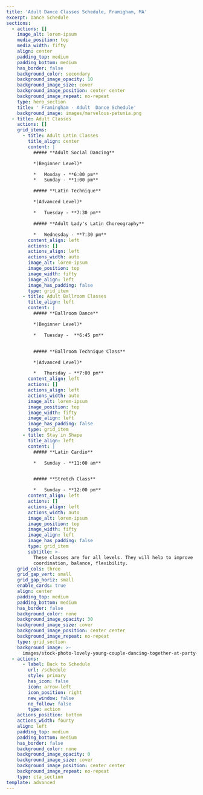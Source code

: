 ```yaml
---
title: 'Adult Dance Classes Schedule, Framigham, MA'
excerpt: Dance Schedule
sections:
  - actions: []
    image_alt: lorem-ipsum
    media_position: top
    media_width: fifty
    align: center
    padding_top: medium
    padding_bottom: medium
    has_border: false
    background_color: secondary
    background_image_opacity: 10
    background_image_size: cover
    background_image_position: center center
    background_image_repeat: no-repeat
    type: hero_section
    title: ' Framingham - Adult  Dance Schedule'
    background_image: images/marvelous-petunia.png
  - title: Adult Classes
    actions: []
    grid_items:
      - title: Adult Latin Classes
        title_align: center
        content: |
          ##### **Adult Social Dancing**

          *(Beginner Level)*

          *   Monday - **6:00 pm**
          *   Sunday - **1:00 pm**

          ##### **Latin Technique**

          *(Advanced Level)*

          *   Tuesday - **7:30 pm**

          ##### **Adult Lady's Latin Choreography**

          *   Wednesday - **7:30 pm**
        content_align: left
        actions: []
        actions_align: left
        actions_width: auto
        image_alt: lorem-ipsum
        image_position: top
        image_width: fifty
        image_align: left
        image_has_padding: false
        type: grid_item
      - title: Adult Ballroom Classes
        title_align: left
        content: |
          ##### **Ballroom Dance**

          *(Beginner Level)*

          *   Tuesday -  **6:45 pm**


          ##### **Ballroom Technique Class**

          *(Advanced Level)*

          *   Thursday - **7:00 pm**
        content_align: left
        actions: []
        actions_align: left
        actions_width: auto
        image_alt: lorem-ipsum
        image_position: top
        image_width: fifty
        image_align: left
        image_has_padding: false
        type: grid_item
      - title: Stay in Shape
        title_align: left
        content: |
          ##### **Latin Cardio**

          *   Sunday - **11:00 am**


          ##### **Stretch Class**

          *   Sunday - **12:00 pm**
        content_align: left
        actions: []
        actions_align: left
        actions_width: auto
        image_alt: lorem-ipsum
        image_position: top
        image_width: fifty
        image_align: left
        image_has_padding: false
        type: grid_item
        subtitle: >-
          These classes are for all levels. They will help to improve
          coordination, balance, flexibility.
    grid_cols: three
    grid_gap_vert: small
    grid_gap_horiz: small
    enable_cards: true
    align: center
    padding_top: medium
    padding_bottom: medium
    has_border: false
    background_color: none
    background_image_opacity: 30
    background_image_size: cover
    background_image_position: center center
    background_image_repeat: no-repeat
    type: grid_section
    background_image: >-
      images/stock-photo-lovely-young-couple-dancing-together-at-party-1600581697.jpg
  - actions:
      - label: Back to Schedule
        url: /schedule
        style: primary
        has_icon: false
        icon: arrow-left
        icon_position: right
        new_window: false
        no_follow: false
        type: action
    actions_position: bottom
    actions_width: fourty
    align: left
    padding_top: medium
    padding_bottom: medium
    has_border: false
    background_color: none
    background_image_opacity: 0
    background_image_size: cover
    background_image_position: center center
    background_image_repeat: no-repeat
    type: cta_section
template: advanced
---
```

